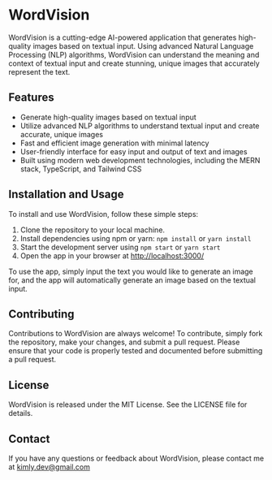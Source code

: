 # WordVision

WordVision is a cutting-edge AI-powered application that generates high-quality images based on textual input. Using advanced Natural Language Processing (NLP) algorithms, WordVision can understand the meaning and context of textual input and create stunning, unique images that accurately represent the text.

## Features

-   Generate high-quality images based on textual input
-   Utilize advanced NLP algorithms to understand textual input and create accurate, unique images
-   Fast and efficient image generation with minimal latency
-   User-friendly interface for easy input and output of text and images
-   Built using modern web development technologies, including the MERN stack, TypeScript, and Tailwind CSS

## Installation and Usage

To install and use WordVision, follow these simple steps:

1.  Clone the repository to your local machine.
2.  Install dependencies using npm or yarn: `npm install` or `yarn install`
3.  Start the development server using `npm start` or `yarn start`
4.  Open the app in your browser at [http://localhost:3000/](http://localhost:3000/)

To use the app, simply input the text you would like to generate an image for, and the app will automatically generate an image based on the textual input.

## Contributing

Contributions to WordVision are always welcome! To contribute, simply fork the repository, make your changes, and submit a pull request. Please ensure that your code is properly tested and documented before submitting a pull request.

## License

WordVision is released under the MIT License. See the LICENSE file for details.

## Contact

If you have any questions or feedback about WordVision, please contact me at kimly.dev@gmail.com
